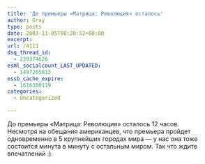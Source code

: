 ```yaml
---
title: 'До премьеры «Матрица: Революция» осталось'
author: Gray
type: posts
date: 2003-11-05T00:20:52+00:00
excerpt:
url: /4111
dsq_thread_id:
  - 239374626
esml_socialcount_LAST_UPDATED:
  - 1497265813
essb_cache_expire:
  - 1616380119
categories:
  - Uncategorized

---
```








До премьеры &#171;Матрица: Революция&#187; осталось 12 часов.  
Несмотря на обещания американцев, что премьера пройдет одновременно в 5 крупнейших городах мира &#8212; у нас она тоже состоится минута в минуту с остальным миром. Так что ждите впечатлений :).